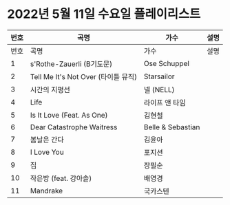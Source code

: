 # 2022년 5월 11일 수요일 플레이리스트

| 번호 | 곡명 | 가수 | 설명 |
|------|------|------|------|
| 번호 | 곡명 | 가수 | 설명 |
| 1 | s'Rothe-Zauerli (B기도문) | Ose Schuppel |  |
| 2 | Tell Me It's Not Over (타이틀 뮤직) | Starsailor |  |
| 3 | 시간의 지평선 | 넬 (NELL) |  |
| 4 | Life | 라이프 앤 타임 |  |
| 5 | Is It Love (Feat. As One) | 김현철 |  |
| 6 | Dear Catastrophe Waitress | Belle & Sebastian |  |
| 7 | 봄날은 간다 | 김윤아 |  |
| 8 | I Love You | 포지션 |  |
| 9 | 집 | 장필순 |  |
| 10 | 작은방 (feat. 강아솔) | 배영경 |  |
| 11 | Mandrake | 국카스텐 |  |
